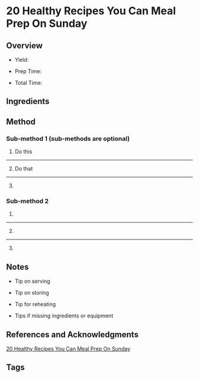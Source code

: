 # 20 Healthy Recipes You Can Meal Prep On Sunday

## Overview

- Yield:

- Prep Time:

- Total Time:

## Ingredients



## Method

### Sub-method 1 (sub-methods are optional)

1. Do this
---
2. Do that
---
3.

### Sub-method 2

1.
---
2.
---
3.

## Notes

- Tip on serving

- Tip on storing

- Tip for reheating

- Tips if missing ingredients or equipment

## References and Acknowledgments

[20 Healthy Recipes You Can Meal Prep On Sunday](http://theeverygirl.com/20-healthy-recipes-you-can-meal-prep-on-sunday/)

## Tags


